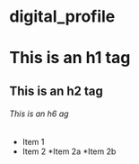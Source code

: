 # digital_profile
# This is an h1 tag
## This is an h2 tag
###### This is an h6 ag


* Item 1
* Item 2
  *Item 2a
  *Item 2b
